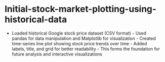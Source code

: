# Initial-stock-market-plotting-using-historical-data
- Loaded historical Google stock price dataset (CSV format) - Used pandas for data manipulation and Matplotlib for visualization - Created time-series line plot showing stock price trends over time - Added labels, title, and grid for better readability - This forms the foundation for future analysis and interactive visualizations
